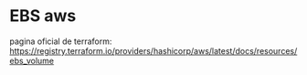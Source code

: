 # EBS aws

pagina oficial de terraform: https://registry.terraform.io/providers/hashicorp/aws/latest/docs/resources/ebs_volume

